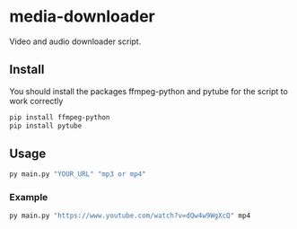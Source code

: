 # media-downloader
Video and audio downloader script.

## Install

You should install the packages ffmpeg-python and pytube for the script to work correctly

```bash
pip install ffmpeg-python
pip install pytube
```

## Usage

```bash
py main.py "YOUR_URL" "mp3 or mp4"
```

### Example

```bash
py main.py "https://www.youtube.com/watch?v=dQw4w9WgXcQ" mp4
```
